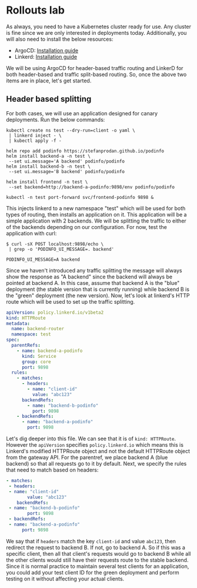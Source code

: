 # Rollouts lab

As always, you need to have a Kubernetes cluster ready for use. Any cluster is fine since we are only interested in deployments today. Additionally, you will also need to install the below resources:

- ArgoCD: [Installation guide](../GitOps101/argocd.md#deploying-argocd)
- Linkerd: [Installation guide](../ServiceMesh101/what-is-linkerd.md#setting-up-linkerd)

We will be using ArgoCD for header-based traffic routing and LinkerD for both header-based and traffic split-based routing. So, once the above two items are in place, let's get started.

## Header based splitting

For both cases, we will use an application designed for canary deployments. Run the below commands:

```
kubectl create ns test --dry-run=client -o yaml \
 | linkerd inject - \
 | kubectl apply -f -

helm repo add podinfo https://stefanprodan.github.io/podinfo
helm install backend-a -n test \
 --set ui.message='A backend' podinfo/podinfo
helm install backend-b -n test \
 --set ui.message='B backend' podinfo/podinfo

helm install frontend -n test \
 --set backend=http://backend-a-podinfo:9898/env podinfo/podinfo

kubectl -n test port-forward svc/frontend-podinfo 9898 &
```

This injects linkerd to a new namespace "test" which will be used for both types of routing, then installs an application on it. This application will be a simple application with 2 backends. We will be splitting the traffic to either of the backends depending on our configuration. For now, test the application with curl:

```
$ curl -sX POST localhost:9898/echo \
 | grep -o 'PODINFO_UI_MESSAGE=. backend'

PODINFO_UI_MESSAGE=A backend
```

Since we haven't introduced any traffic splitting the message will always show the response as "A backend" since the backend will always be pointed at backend A. In this case, assume that backend A is the "blue" deployment (the stable version that is currently running) while backend B is the "green" deployment (the new version). Now, let's look at linkerd's HTTP route which will be used to set up the traffic splitting.

```yaml
apiVersion: policy.linkerd.io/v1beta2
kind: HTTPRoute
metadata:
  name: backend-router
  namespace: test
spec:
  parentRefs:
    - name: backend-a-podinfo
      kind: Service
      group: core
      port: 9898
  rules:
    - matches:
      - headers:
        - name: "client-id"
          value: "abc123"
      backendRefs:
        - name: "backend-b-podinfo"
          port: 9898
    - backendRefs:
      - name: "backend-a-podinfo"
        port: 9898
```

Let's dig deeper into this file. We can see that it is of `kind: HTTPRoute`. However the `apiVersion` specifies `policy.linkerd.io` which means this is Linkerd's modified HTTPRoute object and not the default HTTPRoute object from the gateway API. For the parentref, we place backend A (blue backend) so that all requests go to it by default. Next, we specify the rules that need to match based on headers:

```yaml
- matches:
 - headers:
 - name: "client-id"
        value: "abc123"
    backendRefs:
 - name: "backend-b-podinfo"
        port: 9898
 - backendRefs:
 - name: "backend-a-podinfo"
      port: 9898
```

We say that if `headers` match the key `client-id` and value `abc123`, then redirect the request to backend B. If not, go to backend A. So if this was a specific client, then all that client's requests would go to backend B while all the other clients would still have their requests route to the stable backend. Since it is normal practice to maintain several test clients for an application, you could add your test client ID for the green deployment and perform testing on it without affecting your actual clients.